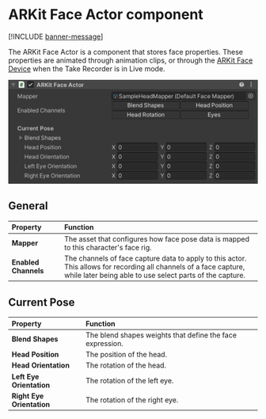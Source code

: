 # ARKit Face Actor component

[!INCLUDE [banner-message](banner-message.md)]

The ARKit Face Actor is a component that stores face properties. These properties are animated through animation clips, or through the [ARKit Face Device](ref-component-arkit-face-device.md) when the Take Recorder is in Live mode.

![](images/ref-component-arkit-face-actor.png)

## General

| Property | Function |
|:---|:---|
| **Mapper** | The asset that configures how face pose data is mapped to this character's face rig. |
| **Enabled Channels** | The channels of face capture data to apply to this actor.<br />This allows for recording all channels of a face capture, while later being able to use select parts of the capture. |

## Current Pose

| Property | Function |
|:---|:---|
| **Blend Shapes** | The blend shapes weights that define the face expression. |
| **Head Position** | The position of the head. |
| **Head Orientation** | The rotation of the head. |
| **Left Eye Orientation** | The rotation of the left eye. |
| **Right Eye Orientation** | The rotation of the right eye. |
